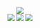 <p align="center">
  <img src="https://github-readme-stats.vercel.app/api?username=Sklyvan&show_icons=true&theme=react" />
  <br>
  <img src="https://github-readme-stats.vercel.app/api/pin/?username=Sklyvan&repo=Minerva&theme=react" />
  <img src="https://github-readme-stats.vercel.app/api/pin/?username=Sklyvan&repo=Age-Gender-Prediction&theme=react" />
  <img src="https://github-readme-stats.vercel.app/api/pin/?username=Sklyvan&repo=BlockchainExplorer&theme=react" />
</p>
